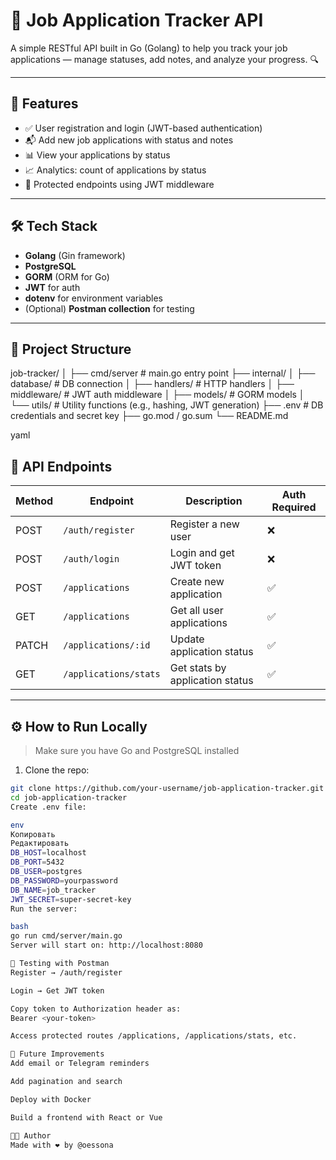 # 🧾 Job Application Tracker API

A simple RESTful API built in Go (Golang) to help you track your job applications — manage statuses, add notes, and analyze your progress. 🔍

---

## 🚀 Features

- ✅ User registration and login (JWT-based authentication)
- 📬 Add new job applications with status and notes
- 📊 View your applications by status
- 📈 Analytics: count of applications by status
- 🔐 Protected endpoints using JWT middleware

---

## 🛠 Tech Stack

- **Golang** (Gin framework)
- **PostgreSQL**
- **GORM** (ORM for Go)
- **JWT** for auth
- **dotenv** for environment variables
- (Optional) **Postman collection** for testing

---

## 📂 Project Structure

job-tracker/
│
├── cmd/server # main.go entry point
├── internal/
│ ├── database/ # DB connection
│ ├── handlers/ # HTTP handlers
│ ├── middleware/ # JWT auth middleware
│ ├── models/ # GORM models
│ └── utils/ # Utility functions (e.g., hashing, JWT generation)
├── .env # DB credentials and secret key
├── go.mod / go.sum
└── README.md

yaml

## 🧪 API Endpoints

| Method | Endpoint                | Description                        | Auth Required |
|--------|-------------------------|------------------------------------|---------------|
| POST   | `/auth/register`        | Register a new user                | ❌            |
| POST   | `/auth/login`           | Login and get JWT token            | ❌            |
| POST   | `/applications`         | Create new application             | ✅            |
| GET    | `/applications`         | Get all user applications          | ✅            |
| PATCH  | `/applications/:id`     | Update application status          | ✅            |
| GET    | `/applications/stats`   | Get stats by application status    | ✅            |

---

## ⚙️ How to Run Locally

> Make sure you have Go and PostgreSQL installed

1. Clone the repo:

```bash
git clone https://github.com/your-username/job-application-tracker.git
cd job-application-tracker
Create .env file:

env
Копировать
Редактировать
DB_HOST=localhost
DB_PORT=5432
DB_USER=postgres
DB_PASSWORD=yourpassword
DB_NAME=job_tracker
JWT_SECRET=super-secret-key
Run the server:

bash
go run cmd/server/main.go
Server will start on: http://localhost:8080

🧪 Testing with Postman
Register → /auth/register

Login → Get JWT token

Copy token to Authorization header as:
Bearer <your-token>

Access protected routes /applications, /applications/stats, etc.

📌 Future Improvements
Add email or Telegram reminders

Add pagination and search

Deploy with Docker

Build a frontend with React or Vue

🧑‍💻 Author
Made with ❤️ by @oessona


